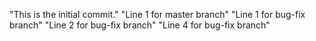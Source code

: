 "This is the initial commit." 
"Line 1 for master branch" 
"Line 1 for bug-fix branch" 
"Line 2 for bug-fix branch" 
"Line 4 for bug-fix branch" 
